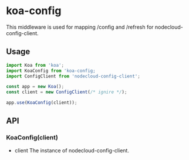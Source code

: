 # koa-config

This middleware is used for mapping /config and /refresh for nodecloud-config-client.

## Usage

``` javascript
import Koa from 'koa';
import KoaConfig from 'koa-config;
import ConfigClient from 'nodecloud-config-client';

const app = new Koa();
const client = new ConfigClient(/* ignire */);

app.use(KoaConfig(client));
```

## API

### KoaConfig(client)

* client The instance of nodecloud-config-client.